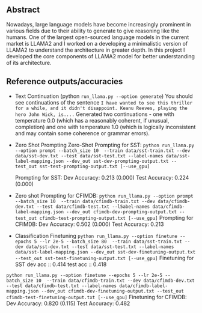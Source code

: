 ## Abstract
Nowadays, large language models have become increasingly prominent in various fields due to their ability to generate to give reasoning like the humans. One of the largest open-sourced language models in the current market is LLAMA2 and I worked on a developing a minimalistic version of LLAMA2 to understand the architecture in greater depth. In this project I developed the core components of LLAMA2 model for better understanding of its architecture.  

## Reference outputs/accuracies
- Text Continuation (python ```run_llama.py --option generate```) You should see continuations of the sentence ```I have wanted to see this thriller for a while, and it didn't disappoint. Keanu Reeves, playing the hero John Wick, is....``` Generated two continuations - one with temperature 0.0 (which has a reasonably coherent, if unusual, completion) and one with temperature 1.0 (which is logically inconsistent and may contain some coherence or grammar errors).
- Zero Shot Prompting Zero-Shot Prompting for SST:
  ```python run_llama.py --option prompt --batch_size 10  --train data/sst-train.txt --dev data/sst-dev.txt --test data/sst-test.txt --label-names data/sst-label-mapping.json --dev_out sst-dev-prompting-output.txt --test_out sst-test-prompting-output.txt [--use_gpu]```

  Prompting for SST: Dev Accuracy: 0.213 (0.000) Test Accuracy: 0.224 (0.000)
- Zero shot Prompting for CFIMDB:
  ```python run_llama.py --option prompt --batch_size 10  --train data/cfimdb-train.txt --dev data/cfimdb-dev.txt --test data/cfimdb-test.txt --l5abel-names data/cfimdb-label-mapping.json --dev_out cfimdb-dev-prompting-output.txt --test_out cfimdb-test-prompting-output.txt [--use_gpu]```
Prompting for CFIMDB: Dev Accuracy: 0.502 (0.000) Test Accuracy: 0.213

- Classification Finetuning
  ```python run_llama.py --option finetune --epochs 5 --lr 2e-5 --batch_size 80  --train data/sst-train.txt --dev data/sst-dev.txt --test data/sst-test.txt --label-names data/sst-label-mapping.json --dev_out sst-dev-finetuning-output.txt --test_out sst-test-finetuning-output.txt [--use_gpu]```
Finetuning for SST dev acc :: 0.414 test acc :: 0.418

```python run_llama.py --option finetune --epochs 5 --lr 2e-5 --batch_size 10  --train data/cfimdb-train.txt --dev data/cfimdb-dev.txt --test data/cfimdb-test.txt --label-names data/cfimdb-label-mapping.json --dev_out cfimdb-dev-finetuning-output.txt --test_out cfimdb-test-finetuning-output.txt [--use_gpu]```
Finetuning for CFIMDB: Dev Accuracy: 0.820 (0.115) Test Accuracy: 0.482







  

